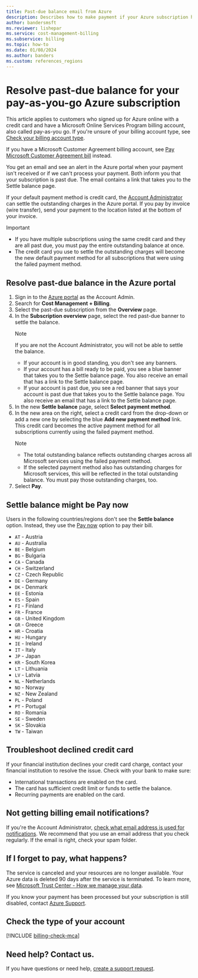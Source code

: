 ```yaml
---
title: Past-due balance email from Azure
description: Describes how to make payment if your Azure subscription has a past-due balance.
author: bandersmsft
ms.reviewer: lishepar
ms.service: cost-management-billing
ms.subservice: billing
ms.topic: how-to
ms.date: 01/08/2024
ms.author: banders
ms.custom: references_regions
---
```


# Resolve past-due balance for your pay-as-you-go Azure subscription

This article applies to customers who signed up for Azure online with a credit card and have a Microsoft Online Services Program billing account, also called pay-as-you go. If you're unsure of your billing account type, see [Check your billing account type](#check-the-type-of-your-account).

If you have a Microsoft Customer Agreement billing account, see [Pay Microsoft Customer Agreement bill](../understand/pay-bill.md) instead.

You get an email and see an alert in the Azure portal when your payment isn't received or if we can't process your payment. Both inform you that your subscription is past due. The email contains a link that takes you to the Settle balance page.

If your default payment method is credit card, the [Account Administrator](add-change-subscription-administrator.md#whoisaa) can settle the outstanding charges in the Azure portal. If you pay by invoice (wire transfer), send your payment to the location listed at the bottom of your invoice.

> [!IMPORTANT]
> - If you have multiple subscriptions using the same credit card and they are all past due, you must pay the entire outstanding balance at once.
> - The credit card you use to settle the outstanding charges will become the new default payment method for all subscriptions that were using the failed payment method.

## Resolve past-due balance in the Azure portal

1. Sign in to the [Azure portal](https://portal.azure.com) as the Account Admin.
1. Search for **Cost Management + Billing**.
1. Select the past-due subscription from the **Overview** page.
1. In the **Subscription overview** page, select the red past-due banner to settle the balance.
    > [!NOTE]
    > If you are not the Account Administrator, you will not be able to settle the balance.
    - If your account is in good standing, you don't see any banners.
    - If your account has a bill ready to be paid, you see a blue banner that takes you to the Settle balance page. You also receive an email that has a link to the Settle balance page.
    - If your account is past due, you see a red banner that says your account is past due that takes you to the Settle balance page. You also receive an email that has a link to the Settle balance page.
1. In the new **Settle balance** page, select **Select payment method**.
1. In the new area on the right, select a credit card from the drop-down or add a new one by selecting the blue **Add new payment method** link. This credit card becomes the active payment method for all subscriptions currently using the failed payment method.
     > [!NOTE]
     > - The total outstanding balance reflects outstanding charges across all Microsoft services using the failed payment method.
     > - If the selected payment method also has outstanding charges for Microsoft services, this will be reflected in the total outstanding balance. You must pay those outstanding charges, too.
1. Select **Pay**.

## Settle balance might be Pay now

Users in the following countries/regions don't see the **Settle balance** option. Instead, they use the [Pay now](../understand/pay-bill.md#pay-now-in-the-azure-portal) option to pay their bill.

- `AT` - Austria
- `AU` - Australia
- `BE` - Belgium
- `BG` - Bulgaria
- `CA` - Canada
- `CH` - Switzerland
- `CZ` - Czech Republic
- `DE` - Germany
- `DK` - Denmark
- `EE` - Estonia
- `ES` - Spain
- `FI` - Finland
- `FR` - France
- `GB` - United Kingdom
- `GR` - Greece
- `HR` - Croatia
- `HU` - Hungary
- `IE` - Ireland
- `IT` - Italy
- `JP` - Japan
- `KR` - South Korea
- `LT` - Lithuania
- `LV` - Latvia
- `NL` - Netherlands
- `NO` - Norway
- `NZ` - New Zealand
- `PL` - Poland
- `PT` - Portugal
- `RO` - Romania
- `SE` - Sweden
- `SK` - Slovakia
- `TW` - Taiwan

## Troubleshoot declined credit card

If your financial institution declines your credit card charge, contact your financial institution to resolve the issue. Check with your bank to make sure:

- International transactions are enabled on the card.
- The card has sufficient credit limit or funds to settle the balance.
- Recurring payments are enabled on the card.

## Not getting billing email notifications?

If you're the Account Administrator, [check what email address is used for notifications](change-azure-account-profile.yml). We recommend that you use an email address that you check regularly. If the email is right, check your spam folder.

## If I forget to pay, what happens?

The service is canceled and your resources are no longer available. Your Azure data is deleted 90 days after the service is terminated. To learn more, see [Microsoft Trust Center - How we manage your data](https://go.microsoft.com/fwLink/p/?LinkID=822930&clcid=0x409).

If you know your payment has been processed but your subscription is still disabled, contact [Azure Support](https://portal.azure.com/#blade/Microsoft_Azure_Support/HelpAndSupportBlade).

## Check the type of your account

[!INCLUDE [billing-check-mca](../../../includes/billing-check-account-type.md)]

## Need help? Contact us.

If you have questions or need help,  [create a support request](https://go.microsoft.com/fwlink/?linkid=2083458).
